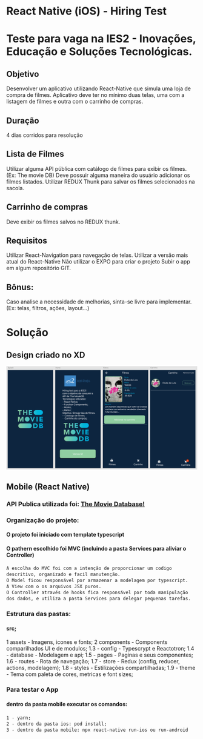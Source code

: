 # React Native (iOS) - Hiring Test 
# Teste para vaga na IES2 - Inovações, Educação e Soluções Tecnológicas.

## Objetivo

Desenvolver um aplicativo utilizando React-Native que simula uma loja de compra de filmes.
Aplicativo deve ter no mínimo duas telas, uma com a listagem de filmes e outra com o carrinho de compras.

## Duração

4 dias corridos para resolução

## Lista de Filmes

Utilizar alguma API pública com catálogo de filmes para exibir os filmes. (Ex: The movie DB)
Deve possuir alguma maneira do usuário adicionar os filmes listados.
Utilizar REDUX Thunk para salvar os filmes selecionados na sacola.

## Carrinho de compras

Deve exibir os filmes salvos no REDUX thunk.

## Requisitos

Utilizar React-Navigation para navegação de telas.
Utilizar a versão mais atual do React-Native
Não utilizar o EXPO para criar o projeto
Subir o app em algum repositório GIT.

## Bônus:

Caso analise a necessidade de melhorias, sinta-se livre para implementar. (Ex: telas, filtros, ações, layout...)


# Solução

## Design criado no XD

![alt text](https://github.com/marcelochb/ies2-hiring-test/blob/master/design/design.png)


## Mobile (React Native)

### API Publica utilizada foi: [The Movie Database!](https://www.themoviedb.org/documentation/api)

### Organização do projeto:
  #### O projeto foi iniciado com template typescript
  #### O pathern escolhido foi MVC (incluindo a pasta Services para aliviar o Controller)
    A escolha do MVC foi com a intenção de proporcionar um codigo descritivo, organizado e facil manutenção. 
    O Model ficou responsável por armazenar a modelagem por typescript. 
    A View com o os arquivos JSX puros.
    O Controller através de hooks fica responsável por toda manipulação dos dados, e utiliza a pasta Services para delegar pequenas tarefas.
  
### Estrutura das pastas:
 #### src;
  1 assets - Imagens, icones e fonts;
  2 components - Components comparilhados UI e de modulos;
  1.3 - config - Typescrypt e Reactotron;
  1.4 - database - Modelagem e api;
  1.5 - pages - Paginas e seus componentes;
  1.6 - routes - Rota de navegação;
  1.7 - store - Redux (config, reducer, actions, modelagem);
  1.8 - styles - Estilizações compartilhadas;
  1.9 - theme - Tema com paleta de cores, metricas e font sizes;
    
 
 ### Para testar o App
  #### dentro da pasta mobile executar os comandos:
    1 - yarn;
    2 - dentro da pasta ios: pod install;
    3 - dentro da pasta mobile: npx react-native run-ios ou run-android
  
